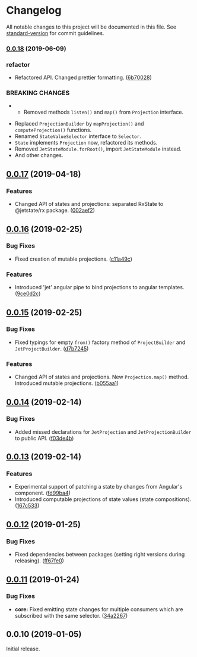 # Changelog

All notable changes to this project will be documented in this file. See [standard-version](https://github.com/conventional-changelog/standard-version) for commit guidelines.

### [0.0.18](https://github.com/mnasyrov/jetstate/compare/v0.0.17...v0.0.18) (2019-06-09)


### refactor

* Refactored API. Changed prettier formatting. ([6b70028](https://github.com/mnasyrov/jetstate/commit/6b70028))


### BREAKING CHANGES

* - Removed methods `listen()` and `map()` from `Projection` interface.
- Replaced `ProjectionBuilder` by `mapProjection()` and `computeProjection()` functions.
- Renamed `StateValueSelector` interface to `Selector`.
- `State` implements `Projection` now, refactored its methods.
- Removed `JetStateModule.forRoot()`, import `JetStateModule` instead.
- And other changes.



## [0.0.17](https://github.com/mnasyrov/jetstate/compare/v0.0.16...v0.0.17) (2019-04-18)


### Features

* Changed API of states and projections: separated RxState to @jetstate/rx package. ([002aef2](https://github.com/mnasyrov/jetstate/commit/002aef2))



<a name="0.0.16"></a>
## [0.0.16](https://github.com/mnasyrov/jetstate/compare/v0.0.15...v0.0.16) (2019-02-25)


### Bug Fixes

* Fixed creation of mutable projections. ([c11a49c](https://github.com/mnasyrov/jetstate/commit/c11a49c))


### Features

* Introduced 'jet' angular pipe to bind projections to angular templates. ([9ce0d2c](https://github.com/mnasyrov/jetstate/commit/9ce0d2c))



<a name="0.0.15"></a>
## [0.0.15](https://github.com/mnasyrov/jetstate/compare/v0.0.14...v0.0.15) (2019-02-25)


### Bug Fixes

* Fixed typings for empty `from()` factory method of `ProjectBuilder` and `JetProjectBuilder`. ([d7b7245](https://github.com/mnasyrov/jetstate/commit/d7b7245))


### Features

* Changed API of states and projections. New `Projection.map()` method. Introduced mutable projections. ([b055aa1](https://github.com/mnasyrov/jetstate/commit/b055aa1))



<a name="0.0.14"></a>
## [0.0.14](https://github.com/mnasyrov/jetstate/compare/v0.0.13...v0.0.14) (2019-02-14)


### Bug Fixes

* Added missed declarations for `JetProjection` and `JetProjectionBuilder` to public API. ([f03de4b](https://github.com/mnasyrov/jetstate/commit/f03de4b))



<a name="0.0.13"></a>
## [0.0.13](https://github.com/mnasyrov/jetstate/compare/v0.0.12...v0.0.13) (2019-02-14)


### Features

* Experimental support of patching a state by changes from Angular's component. ([fd99ba4](https://github.com/mnasyrov/jetstate/commit/fd99ba4))
* Introduced computable projections of state values (state compositions). ([167c533](https://github.com/mnasyrov/jetstate/commit/167c533))



<a name="0.0.12"></a>
## [0.0.12](https://github.com/mnasyrov/jetstate/compare/v0.0.11...v0.0.12) (2019-01-25)


### Bug Fixes

* Fixed dependencies between packages (setting right versions during releasing). ([ff67fe0](https://github.com/mnasyrov/jetstate/commit/ff67fe0))



<a name="0.0.11"></a>
## [0.0.11](https://github.com/mnasyrov/jetstate/compare/v0.0.10...v0.0.11) (2019-01-24)


### Bug Fixes

* **core:** Fixed emitting state changes for multiple consumers which are subscribed with the same selector. ([34a2267](https://github.com/mnasyrov/jetstate/commit/34a2267))



<a name="0.0.10"></a>
## 0.0.10 (2019-01-05)

Initial release.
